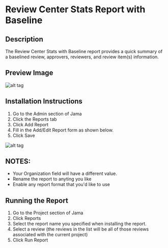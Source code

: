 # Review Center Stats Report with Baseline

## Description
The Review Center Stats with Baseline report provides a quick summary of a baselined review, approvers, reviewers, and review item(s) information.

## Preview Image
![alt tag](https://github.com/jamasoftware-ps/Community-Reports/blob/master/Review%20Center%20Reports/Review%20Center%20Stats%20Report%20with%20Baseline/preview.png)

## Installation Instructions
1. Go to the Admin section of Jama
2. Click the Reports tab
3. Click Add Report
4. Fill in the Add/Edit Report form as shown below.
5. Click Save

![alt tag](https://github.com/jamasoftware-ps/Community-Reports/blob/master/Review%20Center%20Reports/Review%20Center%20Stats%20Report%20with%20Baseline/Review_Center_Stats_Report_with_Baseline_config.png)

## NOTES: 
- Your Organization field will have a different value.  
- Rename the report to anyting you like
- Enable any report format that you'd like to use

## Running the Report
1. Go to the Project section of Jama
2. Click Reports
3. Select the report name you specified when installing the report.
4. Select a review (the reviews in the list will be all of those reviews associated with the current project)
5. Click Run Report
